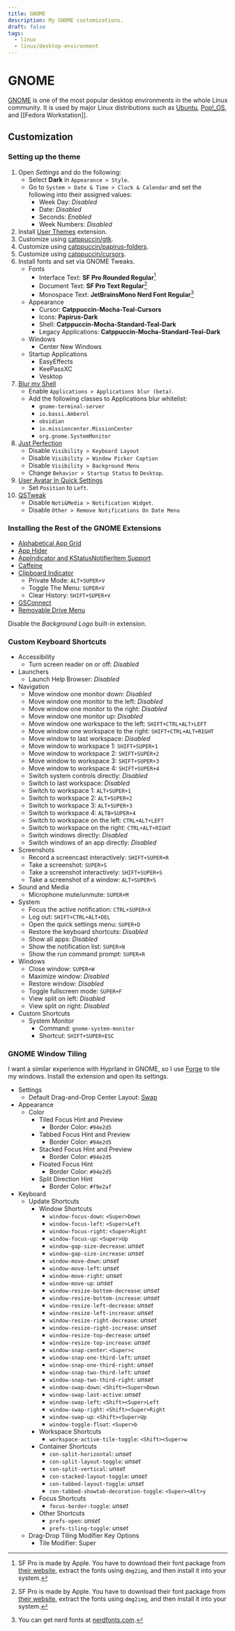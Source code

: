 ```yaml
---
title: GNOME
description: My GNOME customizations.
draft: false
tags:
  - linux
  - linux/desktop-environment
---
```

# GNOME

[GNOME](https://www.gnome.org/) is one of the most popular desktop environments in the whole Linux community. It is used by major Linux distributions such as [Ubuntu](https://ubuntu.com/), [Pop!\_OS](https://pop.system76.com/), and [[Fedora Workstation]].

## Customization

### Setting up the theme

1. Open *Settings* and do the following:
    - Select **Dark** in `Appearance > Style`.
    - Go to `System > Date & Time > Clock & Calendar` and set the following into their assigned values:
        - Week Day: *Disabled*
        - Date: *Disabled*
        - Seconds: *Enabled*
        - Week Numbers: *Disabled*
2. Install [User Themes](https://extensions.gnome.org/extension/19/user-themes/) extension.
3. Customize using [catppuccin/gtk](https://github.com/catppuccin/gtk).
4. Customize using [catppuccin/papirus-folders](https://github.com/catppuccin/papirus-folders).
5. Customize using [catppuccin/cursors](https://github.com/catppuccin/cursors).
6. Install fonts and set via GNOME Tweaks.
    - Fonts
        - Interface Text: **SF Pro Rounded Regular**[^1]
        - Document Text: **SF Pro Text Regular**[^1]
        - Monospace Text: **JetBrainsMono Nerd Font Regular**[^2]
    - Appearance
        - Cursor: **Catppuccin-Mocha-Teal-Cursors**
        - Icons: **Papirus-Dark**
        - Shell: **Catppuccin-Mocha-Standard-Teal-Dark**
        - Legacy Applications: **Catppuccin-Mocha-Standard-Teal-Dark**
	- Windows
		- Center New Windows
	- Startup Applications
		- EasyEffects
		- KeePassXC
		- Vesktop
1. [Blur my Shell](https://extensions.gnome.org/extension/3193/blur-my-shell/)
    - Enable `Applications > Applications blur (beta)`.
    - Add the following classes to Applications blur whitelist:
	    - `gnome-terminal-server`
	    - `io.bassi.Amberol`
	    - `obsidian`
	    - `io.missioncenter.MissionCenter`
	    - `org.gnome.SystemMonitor`
2. [Just Perfection](https://extensions.gnome.org/extension/3843/just-perfection/)
    - Disable `Visibility > Keyboard Layout`
    - Disable `Visibility > Window Picker Caption`
    - Disable `Visibility > Background Menu`
    - Change `Behavior > Startup Status` to `Desktop`.
3. [User Avatar In Quick Settings](https://extensions.gnome.org/extension/5506/user-avatar-in-quick-settings/)
    - Set `Position` to `Left`.
4. [QSTweak](https://extensions.gnome.org/extension/5446/quick-settings-tweaker/)
	- Disable `Noti&Media > Notification Widget`.
	- Disable `Other > Remove Notifications On Date Menu`

### Installing the Rest of the GNOME Extensions

- [Alphabetical App Grid](https://extensions.gnome.org/extension/4269/alphabetical-app-grid/)
- [App Hider](https://extensions.gnome.org/extension/5895/app-hider/)
- [AppIndicator and KStatusNotifierItem Support](https://extensions.gnome.org/extension/615/appindicator-support/)
- [Caffeine](https://extensions.gnome.org/extension/517/caffeine/)
- [Clipboard Indicator](https://extensions.gnome.org/extension/779/clipboard-indicator/)
	- Private Mode: `ALT+SUPER+V`
	- Toggle The Menu: `SUPER+V`
	- Clear History: `SHIFT+SUPER+V`
- [GSConnect](https://extensions.gnome.org/extension/1319/gsconnect/)
- [Removable Drive Menu](https://extensions.gnome.org/extension/7/removable-drive-menu/)
<!-- - [Disconnect Wifi](https://extensions.gnome.org/extension/904/disconnect-wifi/) -->

Disable the *Background Logo* built-in extension.

### Custom Keyboard Shortcuts

- Accessibility
	- Turn screen reader on or off: *Disabled*
- Launchers
	- Launch Help Browser: *Disabled*
- Navigation
	- Move window one monitor down: *Disabled*
	- Move window one monitor to the left: *Disabled*
	- Move window one monitor to the right: *Disabled*
	- Move window one monitor up: *Disabled*
	- Move window one workspace to the left: `SHIFT+CTRL+ALT+LEFT`
	- Move window one workspace to the right: `SHIFT+CTRL+ALT+RIGHT`
	- Move window to last workspace: *Disabled*
	- Move window to workspace 1: `SHIFT+SUPER+1`
	- Move window to workspace 2: `SHIFT+SUPER+2`
	- Move window to workspace 3: `SHIFT+SUPER+3`
	- Move window to workspace 4: `SHIFT+SUPER+4`
	- Switch system controls directly: *Disabled*
	- Switch to last workspace: *Disabled*
	- Switch to workspace 1: `ALT+SUPER+1`
	- Switch to workspace 2: `ALT+SUPER+2`
	- Switch to workspace 3: `ALT+SUPER+3`
	- Switch to workspace 4: `ALTB+SUPER+4`
	- Switch to workspace on the left: `CTRL+ALT+LEFT`
	- Switch to workspace on the right: `CTRL+ALT+RIGHT`
	- Switch windows directly: *Disabled*
	- Switch windows of an app directly: *Disabled*
- Screenshots
	- Record a screencast interactively: `SHIFT+SUPER+R`
	- Take a screenshot: `SUPER+S`
	- Take a screenshot interactively: `SHIFT+SUPER+S`
	- Take a screenshot of a window: `ALT+SUPER+S`
- Sound and Media
	- Microphone mute/unmute: `SUPER+M`
- System
	- Focus the active notification: `CTRL+SUPER+X`
	- Log out: `SHIFT+CTRL+ALT+DEL`
	- Open the quick settings menu: `SUPER+D`
	- Restore the keyboard shortcuts: *Disabled*
	- Show all apps: *Disabled*
	- Show the notification list: `SUPER+N`
	- Show the run command prompt: `SUPER+R`
- Windows
	- Close window: `SUPER+W`
	- Maximize window: *Disabled*
	- Restore window: *Disabled*
	- Toggle fullscreen mode: `SUPER+F`
	- View split on left: *Disabled*
	- View split on right: *Disabled*
- Custom Shortcuts
	- System Monitor
		- Command: `gnome-system-monitor`
		- Shortcut: `SHIFT+SUPER+ESC`

### GNOME Window Tiling

I want a similar experience with Hyprland in GNOME, so I use [Forge](https://extensions.gnome.org/extension/4481/forge/) to tile my windows. Install the extension and open its settings.

- Settings
	- Default Drag-and-Drop Center Layout: <u>Swap</u>
- Appearance
	- Color
		- Tiled Focus Hint and Preview
			- Border Color: `#94e2d5`
		- Tabbed Focus Hint and Preview
			- Border Color: `#94e2d5`
		- Stacked Focus Hint and Preview
			- Border Color: `#94e2d5`
		- Floated Focus Hint
			- Border Color: `#94e2d5`
		- Split Direction Hint
			- Border Color: `#f9e2af`
- Keyboard
	- Update Shortcuts
		- Window Shortcuts
			- `window-focus-down`: `<Super>Down`
			- `window-focus-left`: `<Super>Left`
			- `window-focus-right`: `<Super>Right`
			- `window-focus-up`: `<Super>Up`
			- `window-gap-size-decrease`: *unset*
			- `window-gap-size-increase`: *unset*
			- `window-move-down`: *unset*
			- `window-move-left`: *unset*
			- `window-move-right`: *unset*
			- `window-move-up`: *unset*
			- `window-resize-bottom-decrease`: *unset*
			- `window-resize-bottom-increase`: *unset*
			- `window-resize-left-decrease`: *unset*
			- `window-resize-left-increase`: *unset*
			- `window-resize-right-decrease`: *unset*
			- `window-resize-right-increase`: *unset*
			- `window-resize-top-decrease`: *unset*
			- `window-resize-top-increase`: *unset*
			- `window-snap-center`: `<Super>c`
			- `window-snap-one-third-left`: *unset*
			- `window-snap-one-third-right`: *unset*
			- `window-snap-two-third-left`: *unset*
			- `window-snap-two-third-right`: *unset*
			- `window-swap-down`: `<Shift><Super>Down`
			- `window-swap-last-active`: *unset*
			- `window-swap-left`: `<Shift><Super>Left`
			- `window-swap-right`: `<Shift><Super>Right`
			- `window-swap-up`: `<Shift><Super>Up`
			- `window-toggle-float`: `<Super>b`
		- Workspace Shortcuts
			- `workspace-active-tile-toggle`: `<Shift><Super>w`
		- Container Shortcuts
			- `con-split-horizontal`: *unset*
			- `con-split-layout-toggle`: *unset*
			- `con-split-vertical`: *unset*
			- `con-stacked-layout-toggle`: *unset*
			- `con-tabbed-layout-toggle`: *unset*
			- `con-tabbed-showtab-decoration-toggle`: `<Super><Alt>y`
		- Focus Shortcuts
			- `focus-border-toggle`: *unset*
		- Other Shortcuts
			- `prefs-open`: *unset*
			- `prefs-tiling-toggle`: *unset*
	- Drag-Drop Tiling Modifier Key Options
		- Tile Modifier: Super

[^1]: SF Pro is made by Apple. You have to download their font package from [their website](https://developer.apple.com/fonts/), extract the fonts using `dmg2img`, and then install it into your system.
[^2]: You can get nerd fonts at [nerdfonts.com](https://www.nerdfonts.com/).
